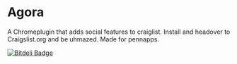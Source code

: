 Agora
=====

A Chromeplugin that adds social features to craiglist.
Install and headover to Craigslist.org and be uhmazed. Made for pennapps.


[![Bitdeli Badge](https://d2weczhvl823v0.cloudfront.net/salazarm/agora/trend.png)](https://bitdeli.com/free "Bitdeli Badge")

